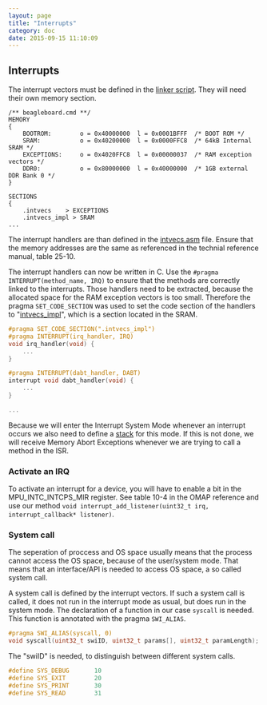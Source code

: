 ```yaml
---
layout: page
title: "Interrupts"
category: doc
date: 2015-09-15 11:10:09
---
```


## Interrupts

The interrupt vectors must be defined in the [linker script](https://github.com/flomath/fluxos/blob/master/beagleboard.cmd). They will need their own memory section. 

```
/** beagleboard.cmd **/
MEMORY
{
	BOOTROM:	    o = 0x40000000	l = 0x0001BFFF	/* BOOT ROM */
	SRAM:           o = 0x40200000  l = 0x0000FFC8  /* 64kB Internal SRAM */
	EXCEPTIONS:		o = 0x4020FFC8	l = 0x00000037	/* RAM exception vectors */
	DDR0:           o = 0x80000000  l = 0x40000000	/* 1GB external DDR Bank 0 */
}

SECTIONS
{
    .intvecs    > EXCEPTIONS
    .intvecs_impl > SRAM
...
```

The interrupt handlers are than defined in the [intvecs.asm](https://github.com/flomath/fluxos/blob/master/intvecs.asm) file. Ensure that the memory addresses are the same as referenced in the technial reference manual, table 25-10.

The interrupt handlers can now be written in C. Use the `#pragma INTERRUPT(method_name, IRQ)` to ensure that the methods are correctly linked to the interrupts. Those handlers need to be extracted, because the allocated space for the RAM exception vectors is too small. Therefore the pragma `SET_CODE_SECTION` was used to set the code section of the handlers to "[intvecs_impl](https://github.com/flomath/fluxos/blob/master/src/system/hal/omap3530/interrupt/interrupt.c#L65)", which is a section located in the SRAM.  

```c
#pragma SET_CODE_SECTION(".intvecs_impl")
#pragma INTERRUPT(irq_handler, IRQ)
void irq_handler(void) {
    ...
}

#pragma INTERRUPT(dabt_handler, DABT)
interrupt void dabt_handler(void) {
    ...
}

...
```

Because we will enter the Interrupt System Mode whenever an interrupt occurs we also need to define a [stack](https://github.com/flomath/fluxos/blob/interrupts/boot.asm) for this mode. If this is not done, we will receive Memory Abort Exceptions whenever we are trying to call a method in the ISR.

### Activate an IRQ
To activate an interrupt for a device, you will have to enable a bit in the MPU_INTC_INTCPS_MIR register. See table 10-4 in the OMAP reference and use our method `void interrupt_add_listener(uint32_t irq, interrupt_callback* listener)`.

### System call
The seperation of proccess and OS space usually means that the process cannot access the OS space, because of the user/system mode. That means that an interface/API is needed to access OS space, a so called system call. 

A system call is defined by the interrupt vectors. If such a system call is called, it does not run in the interrupt mode as usual, but does run in the system mode. The declaration of a function in our case `syscall` is needed. This function is annotated with the pragma `SWI_ALIAS`.

```c
#pragma SWI_ALIAS(syscall, 0)
void syscall(uint32_t swiID, uint32_t params[], uint32_t paramLength);
```

The "swiID" is needed, to distinguish between different system calls. 

```c 
#define SYS_DEBUG	    10
#define SYS_EXIT        20
#define SYS_PRINT       30
#define SYS_READ        31
```

